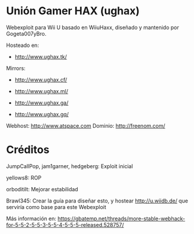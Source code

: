 # Unión Gamer HAX (ughax)

Webexploit para Wii U basado en WiiuHaxx, diseñado y mantenido por Gogeta007yBro.

Hosteado en:

- http://www.ughax.tk/

Mirrors:

- http://www.ughax.cf/

- http://www.ughax.ml/

- http://www.ughax.ga/

- http://www.ughax.gq/

Webhost: http://www.atspace.com
Dominio: http://freenom.com/


# Créditos

JumpCallPop, jam1garner, hedgeberg: Exploit inicial

yellows8: ROP

orboditilt: Mejorar estabilidad

Brawl345: Crear la guía para diseñar esto, y hostear http://u.wiidb.de/ que serviría como base para este Webexploit

Más información en: https://gbatemp.net/threads/more-stable-webhack-for-5-5-2-5-5-3-5-5-4-5-5-5-released.528757/

